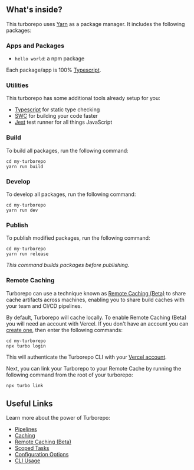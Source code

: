 ## What's inside?

This turborepo uses [Yarn](https://classic.yarnpkg.com/lang/en/) as a package manager. It includes the following packages:

### Apps and Packages

- `hello world`: a npm package

Each package/app is 100% [Typescript](https://www.typescriptlang.org/).

### Utilities

This turborepo has some additional tools already setup for you:

- [Typescript](https://www.typescriptlang.org/) for static type checking
- [SWC](https://swc.rs/) for building your code faster
- [Jest](https://jestjs.io) test runner for all things JavaScript

### Build

To build all packages, run the following command:

```
cd my-turborepo
yarn run build
```

### Develop

To develop all packages, run the following command:

```
cd my-turborepo
yarn run dev
```

### Publish

To publish modified packages, run the following command:

```
cd my-turborepo
yarn run release
```

_This command builds packages before publishing._

### Remote Caching

Turborepo can use a technique known as [Remote Caching (Beta)](https://turborepo.org/docs/features/remote-caching) to share cache artifacts across machines, enabling you to share build caches with your team and CI/CD pipelines.

By default, Turborepo will cache locally. To enable Remote Caching (Beta) you will need an account with Vercel. If you don't have an account you can [create one](https://vercel.com/signup), then enter the following commands:

```
cd my-turborepo
npx turbo login
```

This will authenticate the Turborepo CLI with your [Vercel account](https://vercel.com/docs/concepts/personal-accounts/overview).

Next, you can link your Turborepo to your Remote Cache by running the following command from the root of your turborepo:

```
npx turbo link
```

## Useful Links

Learn more about the power of Turborepo:

- [Pipelines](https://turborepo.org/docs/features/pipelines)
- [Caching](https://turborepo.org/docs/features/caching)
- [Remote Caching (Beta)](https://turborepo.org/docs/features/remote-caching)
- [Scoped Tasks](https://turborepo.org/docs/features/scopes)
- [Configuration Options](https://turborepo.org/docs/reference/configuration)
- [CLI Usage](https://turborepo.org/docs/reference/command-line-reference)